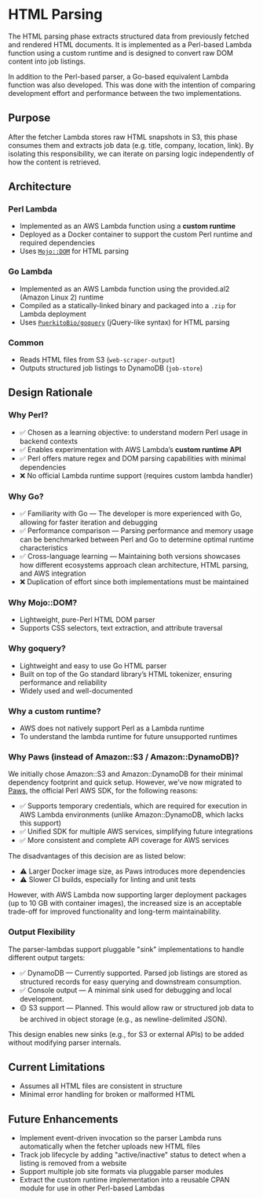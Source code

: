 # HTML Parsing

The HTML parsing phase extracts structured data from previously fetched and rendered HTML documents. It is implemented as a Perl-based Lambda function using a custom runtime and is designed to convert raw DOM content into job listings.

In addition to the Perl-based parser, a Go-based equivalent Lambda function was also developed. This was done with the intention of comparing development effort and performance between the two implementations.

## Purpose

After the fetcher Lambda stores raw HTML snapshots in S3, this phase consumes them and extracts job data (e.g. title, company, location, link). By isolating this responsibility, we can iterate on parsing logic independently of how the content is retrieved.

## Architecture

### Perl Lambda
- Implemented as an AWS Lambda function using a **custom runtime**
- Deployed as a Docker container to support the custom Perl runtime and required dependencies
- Uses [`Mojo::DOM`](https://metacpan.org/pod/Mojo::DOM) for HTML parsing

### Go Lambda
- Implemented as an AWS Lambda function using the provided.al2 (Amazon Linux 2) runtime
- Compiled as a statically-linked binary and packaged into a `.zip` for Lambda deployment
- Uses [`PuerkitoBio/goquery`](https://github.com/PuerkitoBio/goquery) (jQuery-like syntax) for HTML parsing

### Common
- Reads HTML files from S3 (`web-scraper-output`)
- Outputs structured job listings to DynamoDB (`job-store`)

## Design Rationale

### Why Perl?

- ✅ Chosen as a learning objective: to understand modern Perl usage in backend contexts
- ✅ Enables experimentation with AWS Lambda’s **custom runtime API**
- ✅ Perl offers mature regex and DOM parsing capabilities with minimal dependencies
- ❌ No official Lambda runtime support (requires custom lambda handler)

### Why Go?
- ✅ Familiarity with Go — The developer is more experienced with Go, allowing for faster iteration and debugging
- ✅ Performance comparison — Parsing performance and memory usage can be benchmarked between Perl and Go to determine optimal runtime characteristics
- ✅ Cross-language learning — Maintaining both versions showcases how different ecosystems approach clean architecture, HTML parsing, and AWS integration
- ❌ Duplication of effort since both implementations must be maintained

### Why Mojo::DOM?

- Lightweight, pure-Perl HTML DOM parser
- Supports CSS selectors, text extraction, and attribute traversal

### Why goquery?

- Lightweight and easy to use Go HTML parser
- Built on top of the Go standard library’s HTML tokenizer, ensuring performance and reliability
- Widely used and well-documented

### Why a custom runtime?

- AWS does not natively support Perl as a Lambda runtime
- To understand the lambda runtime for future unsupported runtimes

### Why Paws (instead of Amazon::S3 / Amazon::DynamoDB)?
We initially chose Amazon::S3 and Amazon::DynamoDB for their minimal dependency footprint and quick setup. However, we've now migrated to [Paws](https://metacpan.org/pod/Paws), the official Perl AWS SDK, for the following reasons:

- ✅ Supports temporary credentials, which are required for execution in AWS Lambda environments (unlike Amazon::DynamoDB, which lacks this support)
- ✅ Unified SDK for multiple AWS services, simplifying future integrations
- ✅ More consistent and complete API coverage for AWS services

The disadvantages of this decision are as listed below:

- ⚠️ Larger Docker image size, as Paws introduces more dependencies
- ⚠️ Slower CI builds, especially for linting and unit tests

However, with AWS Lambda now supporting larger deployment packages (up to 10 GB with container images), the increased size is an acceptable trade-off for improved functionality and long-term maintainability.

### Output Flexibility
The parser-lambdas support pluggable "sink" implementations to handle different output targets:

- ✅ DynamoDB — Currently supported. Parsed job listings are stored as structured records for easy querying and downstream consumption.
- ✅ Console output — A minimal sink used for debugging and local development.
- 🟡 S3 support — Planned. This would allow raw or structured job data to be archived in object storage (e.g., as newline-delimited JSON).

This design enables new sinks (e.g., for S3 or external APIs) to be added without modifying parser internals.

## Current Limitations

- Assumes all HTML files are consistent in structure
- Minimal error handling for broken or malformed HTML

## Future Enhancements

- Implement event-driven invocation so the parser Lambda runs automatically when the fetcher uploads new HTML files
- Track job lifecycle by adding "active/inactive" status to detect when a listing is removed from a website
- Support multiple job site formats via pluggable parser modules
- Extract the custom runtime implementation into a reusable CPAN module for use in other Perl-based Lambdas

